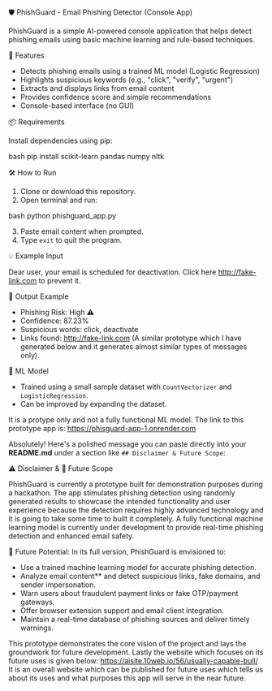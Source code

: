
 🛡️ PhishGuard - Email Phishing Detector (Console App)

PhishGuard is a simple AI-powered console application that helps detect phishing emails using basic machine learning and rule-based techniques.

🚀 Features

- Detects phishing emails using a trained ML model (Logistic Regression)
- Highlights suspicious keywords (e.g., "click", "verify", "urgent")
- Extracts and displays links from email content
- Provides confidence score and simple recommendations
- Console-based interface (no GUI)

 📦 Requirements

Install dependencies using pip:

bash
pip install scikit-learn pandas numpy nltk


 🛠️ How to Run

1. Clone or download this repository.
2. Open terminal and run:

bash
python phishguard_app.py


3. Paste email content when prompted.
4. Type `exit` to quit the program.

💡 Example Input


Dear user, your email is scheduled for deactivation. Click here http://fake-link.com to prevent it.


📄 Output Example

- Phishing Risk: High ⚠️
- Confidence: 87.23%
- Suspicious words: click, deactivate
- Links found: http://fake-link.com (A similar prototype which I have generated below and it generates almost similar types of messages only).

🧠 ML Model

- Trained using a small sample dataset with `CountVectorizer` and `LogisticRegression`.
- Can be improved by expanding the dataset.

It is a protype only and not a fully functional ML model.
The link to this prototype app is:
https://phisguard-app-1.onrender.com


Absolutely! Here's a polished message you can paste directly into your **README.md** under a section like `## Disclaimer & Future Scope`:

⚠️ Disclaimer & 🚀 Future Scope

 PhishGuard is currently a prototype built for demonstration purposes during a hackathon. The app stimulates phishing detection using randomly generated results to showcase the intended functionality and user experience because the detection requires highly advanced technology and it is going to take some time to built it completely. A fully functional machine learning model is currently under development to provide real-time phishing detection and enhanced email safety.

🔮 Future Potential:
In its full version, PhishGuard is envisioned to:
- Use a trained machine learning model for accurate phishing detection.
- Analyze email content** and detect suspicious links, fake domains, and sender impersonation.
- Warn users about fraudulent payment links or fake OTP/payment gateways.
- Offer browser extension support and email client integration.
- Maintain a real-time database of phishing sources and deliver timely warnings.

This prototype demonstrates the core vision of the project and lays the groundwork for future development.
Lastly the website which focuses on its future uses is given below:
https://aisite.10web.io/56/usually-capable-bull/
It is an overall website which can be published for future uses which tells us about its uses and what purposes this app will serve in the near future.



